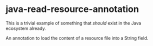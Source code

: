 # java-read-resource-annotation

This is a trivial example of something that _should_ exist in the Java ecosystem already.

An annotation to load the content of a resource file into a String field.